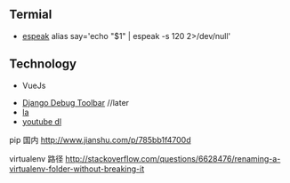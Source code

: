 
## Termial

+ [espeak](http://superuser.com/questions/93691/mac-os-x-say-command-in-ubuntu)
  alias say='echo "$1" | espeak -s 120 2>/dev/null'

## Technology

+ VueJs



- [Django Debug Toolbar](https://github.com/django-debug-toolbar/django-debug-toolbar/) //later
- [la](mac/la.md)
- [youtube dl](tools/youtube-dl.md)


pip 国内
http://www.jianshu.com/p/785bb1f4700d

virtualenv 路径
http://stackoverflow.com/questions/6628476/renaming-a-virtualenv-folder-without-breaking-it
